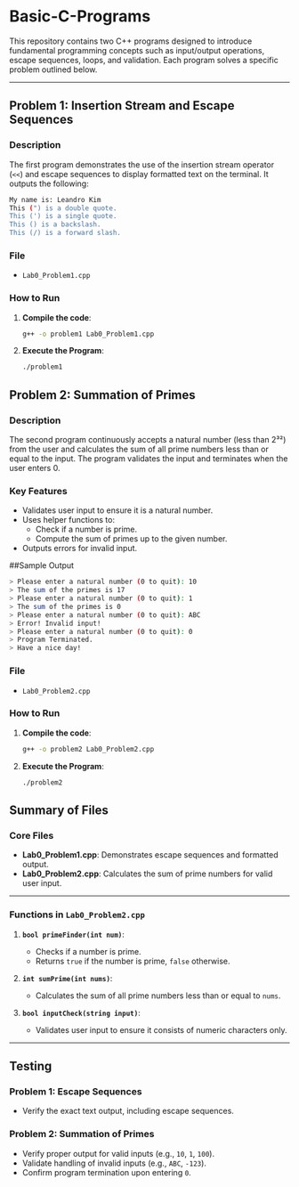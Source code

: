 # Basic-C-Programs

This repository contains two C++ programs designed to introduce fundamental programming concepts such as input/output operations, escape sequences, loops, and validation. Each program solves a specific problem outlined below.

---

## Problem 1: Insertion Stream and Escape Sequences

### Description

The first program demonstrates the use of the insertion stream operator (`<<`) and escape sequences to display formatted text on the terminal. It outputs the following:

```bash
My name is: Leandro Kim 
This (") is a double quote. 
This (') is a single quote. 
This () is a backslash. 
This (/) is a forward slash.
```

### File
- `Lab0_Problem1.cpp`

### How to Run
1. **Compile the code**:
   ```bash
   g++ -o problem1 Lab0_Problem1.cpp
   ```
2. **Execute the Program**:
   ```bash
   ./problem1
   ```

## Problem 2: Summation of Primes
### Description
The second program continuously accepts a natural number (less than 2³²) from the user and calculates the sum of all prime numbers less than or equal to the input. The program validates the input and terminates when the user enters 0.

### Key Features
- Validates user input to ensure it is a natural number.
- Uses helper functions to:
  - Check if a number is prime.
  - Compute the sum of primes up to the given number.
- Outputs errors for invalid input.

##Sample Output
```bash
> Please enter a natural number (0 to quit): 10
> The sum of the primes is 17
> Please enter a natural number (0 to quit): 1
> The sum of the primes is 0
> Please enter a natural number (0 to quit): ABC
> Error! Invalid input!
> Please enter a natural number (0 to quit): 0
> Program Terminated.
> Have a nice day!
```
### File
- `Lab0_Problem2.cpp`

### How to Run
1. **Compile the code**:
   ```bash
   g++ -o problem2 Lab0_Problem2.cpp
   ```
2. **Execute the Program**:
   ```bash
   ./problem2
   ```

## Summary of Files

### Core Files
- **Lab0_Problem1.cpp**: Demonstrates escape sequences and formatted output.
- **Lab0_Problem2.cpp**: Calculates the sum of prime numbers for valid user input.

---

### Functions in `Lab0_Problem2.cpp`

1. **`bool primeFinder(int num)`**:
   - Checks if a number is prime.
   - Returns `true` if the number is prime, `false` otherwise.

2. **`int sumPrime(int nums)`**:
   - Calculates the sum of all prime numbers less than or equal to `nums`.

3. **`bool inputCheck(string input)`**:
   - Validates user input to ensure it consists of numeric characters only.

---

## Testing

### Problem 1: Escape Sequences
- Verify the exact text output, including escape sequences.

### Problem 2: Summation of Primes
- Verify proper output for valid inputs (e.g., `10`, `1`, `100`).
- Validate handling of invalid inputs (e.g., `ABC`, `-123`).
- Confirm program termination upon entering `0`.



